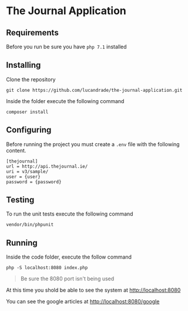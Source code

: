 # The Journal Application

## Requirements

Before you run be sure you have `php 7.1` installed

## Installing

Clone the repository

```
git clone https://github.com/lucandrade/the-journal-application.git
```

Inside the folder execute the following command

```
composer install
```

## Configuring

Before running the project you must create a `.env` file with the following content.

```
[thejournal]
url = http://api.thejournal.ie/
uri = v3/sample/
user = {user}
password = {password}
```

## Testing

To run the unit tests execute the following command

```
vendor/bin/phpunit
```

## Running

Inside the code folder, execute the follow command

```
php -S localhost:8080 index.php
```
> Be sure the 8080 port isn't being used

At this time you shold be able to see the system at [http://localhost:8080](http://localhost:8080)

You can see the google articles at [http://localhost:8080/google](http://localhost:8080/google)